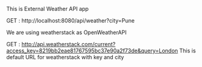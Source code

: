This is External Weather API app

GET : http://localhost:8080/api/weather?city=Pune

We are using weatherstack as OpenWeatherAPI

GET : http://api.weatherstack.com/current?access_key=8219bb2eae81767595bc37e90a2f73de&query=London
This is default URL for weatherstack with key and city 
